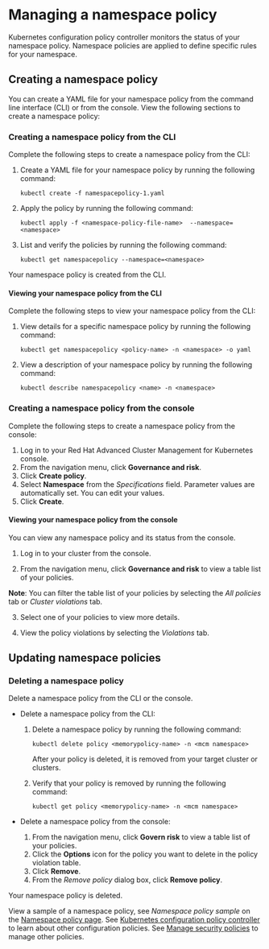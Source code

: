 # Managing a namespace policy 

Kubernetes configuration policy controller monitors the status of your namespace policy. Namespace policies are applied to define specific rules for your namespace.

## Creating a namespace policy 

You can create a YAML file for your namespace policy from the command line interface (CLI) or from the console. View the following sections to create a namespace policy: 

### Creating a namespace policy from the CLI

Complete the following steps to create a namespace policy from the CLI:

1. Create a YAML file for your namespace policy by running the following command:

   ```
   kubectl create -f namespacepolicy-1.yaml
   ```

2. Apply the policy by running the following command:

   ```
   kubectl apply -f <namespace-policy-file-name>  --namespace=<namespace>
   ```

3. List and verify the policies by running the following command:

   ```
   kubectl get namespacepolicy --namespace=<namespace>
   ```

Your namespace policy is created from the CLI. 

#### Viewing your namespace policy from the CLI 

Complete the following steps to view your namespace policy from the CLI:

1. View details for a specific namespace policy by running the following command:

   ```
   kubectl get namespacepolicy <policy-name> -n <namespace> -o yaml
   ```

2. View a description of your namespace policy by running the following command:

   ```
   kubectl describe namespacepolicy <name> -n <namespace>
   ```

### Creating a namespace policy from the console

Complete the following steps to create a namespace policy from the console:

1. Log in to your Red Hat Advanced Cluster Management for Kubernetes console.
2. From the navigation menu, click **Governance and risk**. 
3. Click **Create policy**. 
4. Select **Namespace** from the _Specifications_ field. Parameter values are automatically set. You can edit your values.
5. Click **Create**.

#### Viewing your namespace policy from the console

You can view any namespace policy and its status from the console.

1. Log in to your cluster from the console.

2. From the navigation menu, click **Governance and risk** to view a table list of your policies.

  **Note**: You can filter the table list of your policies by selecting the _All policies_ tab or _Cluster violations_ tab.

3. Select one of your policies to view more details.

4. View the policy violations by selecting the _Violations_ tab.

## Updating namespace policies

### Deleting a namespace policy

Delete a namespace policy from the CLI or the console. 

* Delete a namespace policy from the CLI:

  1. Delete a namespace policy by running the following command: <!--verify command `namespace`-->

      ```
      kubectl delete policy <memorypolicy-name> -n <mcm namespace>  
      ```

      After your policy is deleted, it is removed from your target cluster or clusters.

  2. Verify that your policy is removed by running the following command:

      ```
      kubectl get policy <memorypolicy-name> -n <mcm namespace>
      ```
      
* Delete a namespace policy from the console:

  1. From the navigation menu, click **Govern risk** to view a table list of your policies.
  2. Click the **Options** icon for the policy you want to delete in the policy violation table.
  3. Click **Remove**.
  4. From the _Remove policy_ dialog box, click **Remove policy**.

Your namespace policy is deleted.

View a sample of a namespace policy, see _Namespace policy sample_ on the [Namespace policy page](namespace_policy.md). See [Kubernetes configuration policy controller](config_policy_ctrl.md) to learn about other configuration policies. See [Manage security policies](manage_policy_overview.md) to manage other policies.
